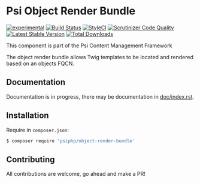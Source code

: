 # Psi Object Render Bundle

[![experimental](http://badges.github.io/stability-badges/dist/experimental.svg)](http://github.com/badges/stability-badges)
[![Build Status](https://travis-ci.org/psiphp/object-render-bundle.svg?branch=master)](https://travis-ci.org/psiphp/object-render-bundle)
[![StyleCI](https://styleci.io/repos/71993110/shield)](https://styleci.io/repos/71993110)
[![Scrutinizer Code
Quality](https://scrutinizer-ci.com/g/psiphp/object-render-bundle/badges/quality-score.png?b=master)](https://scrutinizer-ci.com/g/psiphp/object-render-bundle/?branch=master)
[![Latest Stable Version](https://poser.pugx.org/psiphp/object-render-bundle/version.png?format=plastic)](https://packagist.org/packages/psiphp/object-render-bundle)
[![Total Downloads](https://poser.pugx.org/psiphp/object-render-bundle/d/total.png?format=plastic)](https://packagist.org/packages/psiphp/object-render-bundle)


This component is part of the Psi Content Management Framework

The object render bundle allows Twig templates to be located and rendered
based on an objects FQCN.


## Documentation

Documentation is in progress, there may be documentation in [doc/index.rst](https://github.com/psiphp/object-render-bundle/blob/master/docs/index.rst).

## Installation

Require in `composer.json`:

```bash
$ composer require 'psiphp/object-render-bundle'
```

## Contributing

All contributions are welcome, go ahead and make a PR!
